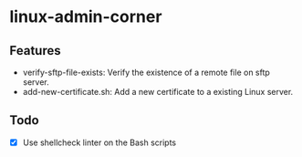 # linux-admin-corner

Features
-------------
- verify-sftp-file-exists: Verify the existence of a remote file on sftp server.
- add-new-certificate.sh: Add a new certificate to a existing Linux server.

Todo
-------------
- [x] Use shellcheck linter on the Bash scripts
